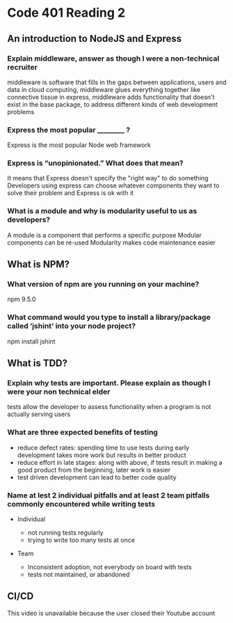 # Code 401 Reading 2

## An introduction to NodeJS and Express

### Explain middleware, answer as though I were a non-technical recruiter

middleware is software that fills in the gaps between applications, users and data
in cloud computing, middleware glues everything together like connective tissue
in express, middleware adds functionality that doesn't exist in the base package, to address different kinds of web development problems

### Express the most popular ________ ?

Express is the most popular Node web framework

### Express is “unopinionated.” What does that mean?

It means that Express doesn't specify the "right way" to do something
Developers using express can choose whatever components they want to solve their problem and Express is ok with it

### What is a module and why is modularity useful to us as developers?

A module is a component that performs a specific purpose
Modular components can be re-used
Modularity makes code maintenance easier

## What is NPM?

### What version of npm are you running on your machine?

npm 9.5.0

### What command would you type to install a library/package called ‘jshint’ into your node project?

npm install jshint

## What is TDD?

### Explain why tests are important. Please explain as though I were your non technical elder

tests allow the developer to assess functionality when a program is not actually serving users

### What are three expected benefits of testing

- reduce defect rates: spending time to use tests during early development takes more work but results in better product
- reduce effort in late stages: along with above, if tests result in making a good product from the beginning, later work is easier
- test driven development can lead to better code quality

### Name at lest 2 individual pitfalls and at least 2 team pitfalls commonly encountered while writing tests

- Individual
  - not running tests regularly
  - trying to write too many tests at once

- Team
  - Inconsistent adoption, not everybody on board with tests
  - tests not maintained, or abandoned

## CI/CD

This video is unavailable because the user closed their Youtube account
